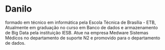 # Danilo
formado em técnico em informática pela Escola Técnica de Brasília - ETB, Atualmente em graduação no curso em Banco de dados e armazenamento de Big Data pela instituição IESB. Atue na empresa Medware Sistemas Médicos no departamento de suporte N2 e promovido para o departamento de dados.
